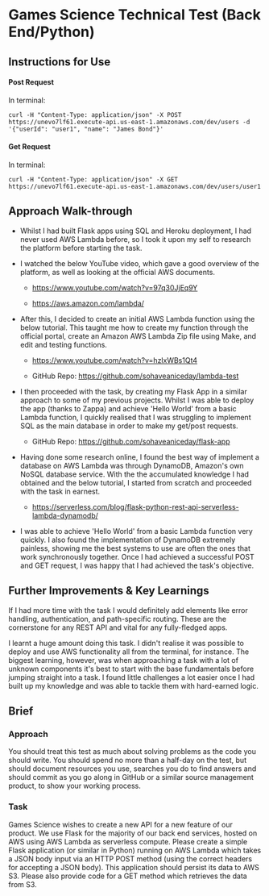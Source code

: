 # Games Science Technical Test (Back End/Python)

## Instructions for Use

#### Post Request

In terminal:

```
curl -H "Content-Type: application/json" -X POST https://unevo7lf61.execute-api.us-east-1.amazonaws.com/dev/users -d '{"userId": "user1", "name": "James Bond"}'
```

#### Get Request

In terminal:

```
curl -H "Content-Type: application/json" -X GET https://unevo7lf61.execute-api.us-east-1.amazonaws.com/dev/users/user1
```

## Approach Walk-through

* Whilst I had built Flask apps using SQL and Heroku deployment, I had never used AWS Lambda before, so I took it upon my self to research the platform before starting the task. 

* I watched the below YouTube video, which gave a good overview of the platform, as well as looking at the official AWS documents.

    * https://www.youtube.com/watch?v=97q30JjEq9Y

    * https://aws.amazon.com/lambda/

* After this, I decided to create an initial AWS Lambda function using the below tutorial. This taught me how to create my function through the official portal, create an Amazon AWS Lambda Zip file using Make, and edit and testing functions.

    * https://www.youtube.com/watch?v=hzlxWBs1Qt4 

    * GitHub Repo: https://github.com/sohaveaniceday/lambda-test

* I then proceeded with the task, by creating my Flask App in a similar approach to some of my previous projects. Whilst I was able to deploy the app (thanks to Zappa) and achieve 'Hello World' from a basic Lambda function, I quickly realised that I was struggling to implement SQL as the main database in order to make my get/post requests.

    * GitHub Repo: https://github.com/sohaveaniceday/flask-app 

* Having done some research online, I found the best way of implement a database on AWS Lambda was through DynamoDB, Amazon's own NoSQL database service. With the the accumulated knowledge I had obtained and the below tutorial, I started from scratch and proceeded with the task in earnest.

    * https://serverless.com/blog/flask-python-rest-api-serverless-lambda-dynamodb/

* I was able to achieve 'Hello World' from a basic Lambda function very quickly. I also found the implementation of DynamoDB extremely painless, showing me the best systems to use are often the ones that work synchronously together. Once I had achieved a successful POST and GET request, I was happy that I had achieved the task's objective.

## Further Improvements & Key Learnings

If I had more time with the task I would definitely add elements like error handling, authentication, and path-specific routing. These are the cornerstone for any REST API and vital for any fully-fledged apps.

I learnt a huge amount doing this task. I didn't realise it was possible to deploy and use AWS functionality all from the terminal, for instance. The biggest learning, however, was when approaching a task with a lot of unknown components it's best to start with the base fundamentals before jumping straight into a task. I found little challenges a lot easier once I had built up my knowledge and was able to tackle them with hard-earned logic.


## Brief

### Approach

You should treat this test as much about solving problems as the code you should write. You should spend no more than a half-day on the test, but should document resources you use, searches you do to find answers and should commit as you go along in GitHub or a similar source management product, to show your working process.

### Task

Games Science wishes to create a new API for a new feature of our product. We use Flask for the majority of our back end services, hosted on AWS using AWS Lambda as serverless compute. Please create a simple Flask application (or similar in Python) running on AWS Lambda which takes a JSON body input via an HTTP POST method (using the correct headers for accepting a JSON body). This application should persist its data to AWS S3. Please also provide code for a GET method which retrieves the data from S3.
